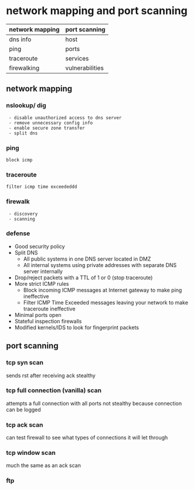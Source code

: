 # network mapping and port scanning
 
 | network mapping | port scanning   |
 | --------------- | --------------- |
 | dns info        | host            |
 | ping            | ports           |
 | traceroute      | services        |
 | firewalking     | vulnerabilities |

## network mapping
  ### nslookup/ dig
	 - disable unauthorized access to dns server
	 - remove unnecessary config info
	 - enable secure zone transfer
	 - split dns
  ### ping
	block icmp
  ### traceroute
	filter icmp time exceededdd
  ### firewalk
	 - discovery
	 - scanning
  ### defense
- Good security policy 
- Split DNS 
	- All public systems in one DNS server located in DMZ 
	- All internal systems using private addresses with separate DNS server internally 
- Drop/reject packets with a TTL of 1 or 0 (stop traceroute) 
- More strict ICMP rules 
	- Block incoming ICMP messages at Internet gateway to make ping ineffective 
	- Filter ICMP Time Exceeded messages leaving your network to make traceroute ineffective 
- Minimal ports open 
- Stateful inspection firewalls 
- Modified kernels/IDS to look for fingerprint packets

## port scanning
### tcp syn scan
sends rst after receiving ack
stealthy
### tcp full connection (vanilla) scan
attempts a full connection with all ports
not stealthy because connection can be logged
### tcp ack scan
can test firewall to see what types of connections it will let through
### tcp window scan
much the same as an ack scan
### ftp